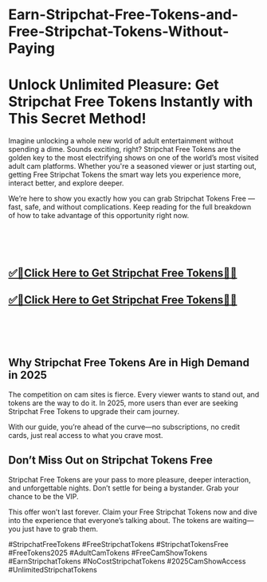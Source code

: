 # Earn-Stripchat-Free-Tokens-and-Free-Stripchat-Tokens-Without-Paying

<h1>Unlock Unlimited Pleasure: Get Stripchat Free Tokens Instantly with This Secret Method!</h1>


Imagine unlocking a whole new world of adult entertainment without spending a dime. Sounds exciting, right? Stripchat Free Tokens are the golden key to the most electrifying shows on one of the world’s most visited adult cam platforms. Whether you're a seasoned viewer or just starting out, getting Free Stripchat Tokens the smart way lets you experience more, interact better, and explore deeper.

We’re here to show you exactly how you can grab Stripchat Tokens Free — fast, safe, and without complications. Keep reading for the full breakdown of how to take advantage of this opportunity right now.



<br><br><br>
<b><h2><a href="https://searchoptima.org/free-stripchat-tokens/">✅🎯Click Here to Get Stripchat Free Tokens🎯✅</a>

</h2></b>

<b><h2><a href="https://searchoptima.org/free-stripchat-tokens/">✅🎯Click Here to Get Stripchat Free Tokens🎯✅</a>

</h2></b> <br><br><br>






<h2>Why Stripchat Free Tokens Are in High Demand in 2025</h2>
The competition on cam sites is fierce. Every viewer wants to stand out, and tokens are the way to do it. In 2025, more users than ever are seeking Stripchat Free Tokens to upgrade their cam journey.

With our guide, you’re ahead of the curve—no subscriptions, no credit cards, just real access to what you crave most.

<h2>Don’t Miss Out on Stripchat Tokens Free</h2>
Stripchat Free Tokens are your pass to more pleasure, deeper interaction, and unforgettable nights. Don’t settle for being a bystander. Grab your chance to be the VIP.

This offer won’t last forever. Claim your Free Stripchat Tokens now and dive into the experience that everyone’s talking about. The tokens are waiting—you just have to grab them.


#StripchatFreeTokens #FreeStripchatTokens #StripchatTokensFree #FreeTokens2025 #AdultCamTokens #FreeCamShowTokens #EarnStripchatTokens #NoCostStripchatTokens #2025CamShowAccess #UnlimitedStripchatTokens

